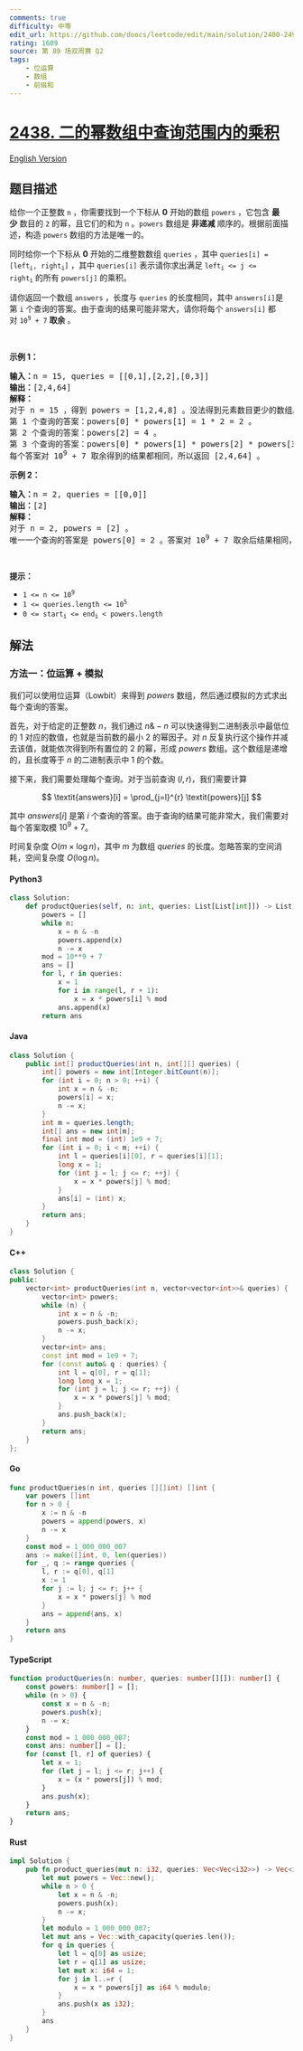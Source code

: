 ```yaml
---
comments: true
difficulty: 中等
edit_url: https://github.com/doocs/leetcode/edit/main/solution/2400-2499/2438.Range%20Product%20Queries%20of%20Powers/README.md
rating: 1609
source: 第 89 场双周赛 Q2
tags:
    - 位运算
    - 数组
    - 前缀和
---
```


<!-- problem:start -->

# [2438. 二的幂数组中查询范围内的乘积](https://leetcode.cn/problems/range-product-queries-of-powers)

[English Version](/solution/2400-2499/2438.Range%20Product%20Queries%20of%20Powers/README_EN.md)

## 题目描述

<!-- description:start -->

<p>给你一个正整数&nbsp;<code>n</code>&nbsp;，你需要找到一个下标从&nbsp;<strong>0</strong>&nbsp;开始的数组&nbsp;<code>powers</code>&nbsp;，它包含 <strong>最少</strong>&nbsp;数目的 <code>2</code>&nbsp;的幂，且它们的和为&nbsp;<code>n</code>&nbsp;。<code>powers</code>&nbsp;数组是&nbsp;<strong>非递减</strong>&nbsp;顺序的。根据前面描述，构造&nbsp;<code>powers</code>&nbsp;数组的方法是唯一的。</p>

<p>同时给你一个下标从 <strong>0</strong>&nbsp;开始的二维整数数组&nbsp;<code>queries</code>&nbsp;，其中&nbsp;<code>queries[i] = [left<sub>i</sub>, right<sub>i</sub>]</code>&nbsp;，其中&nbsp;<code>queries[i]</code>&nbsp;表示请你求出满足&nbsp;<code>left<sub>i</sub> &lt;= j &lt;= right<sub>i</sub></code>&nbsp;的所有&nbsp;<code>powers[j]</code>&nbsp;的乘积。</p>

<p>请你返回一个数组<em>&nbsp;</em><code>answers</code>&nbsp;，长度与<em>&nbsp;</em><code>queries</code>&nbsp;的长度相同，其中<em>&nbsp;</em><code>answers[i]</code>是第<em>&nbsp;</em><code>i</code>&nbsp;个查询的答案。由于查询的结果可能非常大，请你将每个&nbsp;<code>answers[i]</code>&nbsp;都对&nbsp;<code>10<sup>9</sup> + 7</code>&nbsp;<strong>取余</strong>&nbsp;。</p>

<p>&nbsp;</p>

<p><strong>示例 1：</strong></p>

<pre>
<b>输入：</b>n = 15, queries = [[0,1],[2,2],[0,3]]
<b>输出：</b>[2,4,64]
<strong>解释：</strong>
对于 n = 15 ，得到 powers = [1,2,4,8] 。没法得到元素数目更少的数组。
第 1 个查询的答案：powers[0] * powers[1] = 1 * 2 = 2 。
第 2 个查询的答案：powers[2] = 4 。
第 3 个查询的答案：powers[0] * powers[1] * powers[2] * powers[3] = 1 * 2 * 4 * 8 = 64 。
每个答案对 10<sup>9</sup> + 7 取余得到的结果都相同，所以返回 [2,4,64] 。
</pre>

<p><strong>示例 2：</strong></p>

<pre>
<b>输入：</b>n = 2, queries = [[0,0]]
<b>输出：</b>[2]
<strong>解释：</strong>
对于 n = 2, powers = [2] 。
唯一一个查询的答案是 powers[0] = 2 。答案对 10<sup>9</sup> + 7 取余后结果相同，所以返回 [2] 。
</pre>

<p>&nbsp;</p>

<p><strong>提示：</strong></p>

<ul>
	<li><code>1 &lt;= n &lt;= 10<sup>9</sup></code></li>
	<li><code>1 &lt;= queries.length &lt;= 10<sup>5</sup></code></li>
	<li><code>0 &lt;= start<sub>i</sub> &lt;= end<sub>i</sub> &lt; powers.length</code></li>
</ul>

<!-- description:end -->

## 解法

<!-- solution:start -->

### 方法一：位运算 + 模拟

我们可以使用位运算（Lowbit）来得到 $\textit{powers}$ 数组，然后通过模拟的方式求出每个查询的答案。

首先，对于给定的正整数 $n$，我们通过 $n \& -n$ 可以快速得到二进制表示中最低位的 $1$ 对应的数值，也就是当前数的最小 $2$ 的幂因子。对 $n$ 反复执行这个操作并减去该值，就能依次得到所有置位的 $2$ 的幂，形成 $\textit{powers}$ 数组。这个数组是递增的，且长度等于 $n$ 的二进制表示中 $1$ 的个数。

接下来，我们需要处理每个查询。对于当前查询 $(l, r)$，我们需要计算

$$
\textit{answers}[i] = \prod_{j=l}^{r} \textit{powers}[j]
$$

其中 $\textit{answers}[i]$ 是第 $i$ 个查询的答案。由于查询的结果可能非常大，我们需要对每个答案取模 $10^9 + 7$。

时间复杂度 $O(m \times \log n)$，其中 $m$ 为数组 $\textit{queries}$ 的长度。忽略答案的空间消耗，空间复杂度 $O(\log n)$。

<!-- tabs:start -->

#### Python3

```python
class Solution:
    def productQueries(self, n: int, queries: List[List[int]]) -> List[int]:
        powers = []
        while n:
            x = n & -n
            powers.append(x)
            n -= x
        mod = 10**9 + 7
        ans = []
        for l, r in queries:
            x = 1
            for i in range(l, r + 1):
                x = x * powers[i] % mod
            ans.append(x)
        return ans
```

#### Java

```java
class Solution {
    public int[] productQueries(int n, int[][] queries) {
        int[] powers = new int[Integer.bitCount(n)];
        for (int i = 0; n > 0; ++i) {
            int x = n & -n;
            powers[i] = x;
            n -= x;
        }
        int m = queries.length;
        int[] ans = new int[m];
        final int mod = (int) 1e9 + 7;
        for (int i = 0; i < m; ++i) {
            int l = queries[i][0], r = queries[i][1];
            long x = 1;
            for (int j = l; j <= r; ++j) {
                x = x * powers[j] % mod;
            }
            ans[i] = (int) x;
        }
        return ans;
    }
}
```

#### C++

```cpp
class Solution {
public:
    vector<int> productQueries(int n, vector<vector<int>>& queries) {
        vector<int> powers;
        while (n) {
            int x = n & -n;
            powers.push_back(x);
            n -= x;
        }
        vector<int> ans;
        const int mod = 1e9 + 7;
        for (const auto& q : queries) {
            int l = q[0], r = q[1];
            long long x = 1;
            for (int j = l; j <= r; ++j) {
                x = x * powers[j] % mod;
            }
            ans.push_back(x);
        }
        return ans;
    }
};
```

#### Go

```go
func productQueries(n int, queries [][]int) []int {
	var powers []int
	for n > 0 {
		x := n & -n
		powers = append(powers, x)
		n -= x
	}
	const mod = 1_000_000_007
	ans := make([]int, 0, len(queries))
	for _, q := range queries {
		l, r := q[0], q[1]
		x := 1
		for j := l; j <= r; j++ {
			x = x * powers[j] % mod
		}
		ans = append(ans, x)
	}
	return ans
}
```

#### TypeScript

```ts
function productQueries(n: number, queries: number[][]): number[] {
    const powers: number[] = [];
    while (n > 0) {
        const x = n & -n;
        powers.push(x);
        n -= x;
    }
    const mod = 1_000_000_007;
    const ans: number[] = [];
    for (const [l, r] of queries) {
        let x = 1;
        for (let j = l; j <= r; j++) {
            x = (x * powers[j]) % mod;
        }
        ans.push(x);
    }
    return ans;
}
```

#### Rust

```rust
impl Solution {
    pub fn product_queries(mut n: i32, queries: Vec<Vec<i32>>) -> Vec<i32> {
        let mut powers = Vec::new();
        while n > 0 {
            let x = n & -n;
            powers.push(x);
            n -= x;
        }
        let modulo = 1_000_000_007;
        let mut ans = Vec::with_capacity(queries.len());
        for q in queries {
            let l = q[0] as usize;
            let r = q[1] as usize;
            let mut x: i64 = 1;
            for j in l..=r {
                x = x * powers[j] as i64 % modulo;
            }
            ans.push(x as i32);
        }
        ans
    }
}
```

<!-- tabs:end -->

<!-- solution:end -->

<!-- problem:end -->
